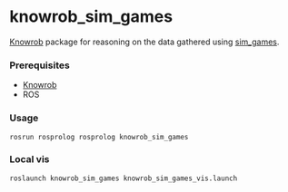 # knowrob_sim_games #

[Knowrob](http://www.knowrob.org/) package for reasoning on the data gathered using [sim_games](https://bitbucket.org/ahaidu/sim_games).

### Prerequisites ###

* [Knowrob](http://www.knowrob.org/) 
* ROS

### Usage ###

```
rosrun rosprolog rosprolog knowrob_sim_games
```

### Local vis ###
```
roslaunch knowrob_sim_games knowrob_sim_games_vis.launch
```


